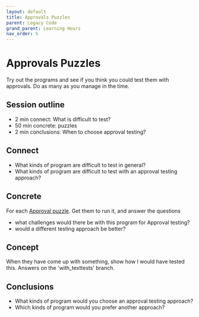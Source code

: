 ```yaml
---
layout: default
title: Approvals Puzzles
parent: Legacy Code
grand_parent: Learning Hours
nav_order: 5
---
```


# Approvals Puzzles

Try out the programs and see if you think you could test them with approvals. Do as many as you manage in the time.

## Session outline

* 2 min connect: What is difficult to test?  
* 50 min concrete: puzzles
* 2 min conclusions: When to choose approval testing?

## Connect

* What kinds of program are difficult to test in general?
* What kinds of program are difficult to test with an approval testing approach?

## Concrete

For each [Approval puzzle](https://github.com/emilybache/Approvals-Puzzles). Get them to run it, and answer the questions

- what challenges would there be with this program for Approval testing?
- would a different testing approach be better?

## Concept

When they have come up with something, show how I would have tested this. Answers on the 'with_texttests' branch.

## Conclusions

* What kinds of program would you choose an approval testing approach? 
* Which kinds of program would you prefer another approach?
